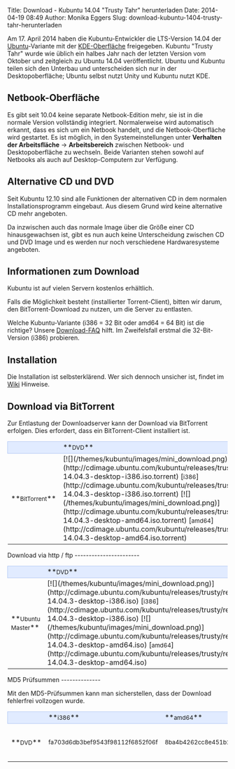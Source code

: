 Title: Download - Kubuntu 14.04 "Trusty Tahr" herunterladen
Date: 2014-04-19 08:49
Author: Monika Eggers
Slug: download-kubuntu-1404-trusty-tahr-herunterladen

Am 17. April 2014 haben die Kubuntu-Entwickler die LTS-Version 14.04 der
[Ubuntu](http://www.ubuntu.com/)-Variante mit der
[KDE-Oberfläche](http://www.kde.org/) freigegeben. Kubuntu "Trusty Tahr"
wurde wie üblich ein halbes Jahr nach der letzten Version vom Oktober
und zeitgleich zu Ubuntu 14.04 veröffentlicht. Ubuntu und Kubuntu teilen
sich den Unterbau und unterscheiden sich nur in der Desktopoberfläche;
Ubuntu selbst nutzt Unity und Kubuntu nutzt KDE.

Netbook-Oberfläche
------------------

Es gibt seit 10.04 keine separate Netbook-Edition mehr, sie ist in die
normale Version vollständig integriert. Normalerweise wird automatisch
erkannt, dass es sich um ein Netbook handelt, und die Netbook-Oberfläche
wird gestartet. Es ist möglich, in den Systemeinstellungen unter
**Verhalten der Arbeitsfläche** -&gt; **Arbeitsbereich** zwischen
Netbook- und Desktopoberfläche zu wechseln. Beide Varianten stehen
sowohl auf Netbooks als auch auf Desktop-Computern zur Verfügung.

Alternative CD und DVD
----------------------

Seit Kubuntu 12.10 sind alle Funktionen der alternativen CD in dem
normalen Installationsprogramm eingebaut. Aus diesem Grund wird keine
alternative CD mehr angeboten.

Da inzwischen auch das normale Image über die Größe einer CD
hinausgewachsen ist, gibt es nun auch keine Unterscheidung zwischen CD
und DVD Image und es werden nur noch verschiedene Hardwaresysteme
angeboten.

Informationen zum Download
--------------------------

Kubuntu ist auf vielen Servern kostenlos erhältlich.

Falls die Möglichkeit besteht (installierter Torrent-Client), bitten wir
darum, den BitTorrent-Download zu nutzen, um die Server zu entlasten.

Welche Kubuntu-Variante (i386 = 32 Bit oder amd64 = 64 Bit) ist die
richtige? Unsere [Download-FAQ](/download/faq) hilft. Im Zweifelsfall
erstmal die 32-Bit-Version (i386) probieren.

Installation
------------

Die Installation ist selbsterklärend. Wer sich dennoch unsicher ist,
findet im [Wiki](http://wiki.kubuntu-de.org/Installation) Hinweise.

Download via BitTorrent
-----------------------

Zur Entlastung der Downloadserver kann der Download via BitTorrent
erfolgen. Dies erfordert, dass ein BitTorrent-Client installiert ist.

</p>
<table width="100%" cellspacing="2" cellpadding="2">
</p>
<p>
<tbody>
</p>
<p>
<tr style="border: 1px solid rgb(179, 200, 243); background-color: rgb(225, 235, 255);">
</p>
<p>
<td width="150" align="left">
 

</td>
</p>
<p>
<td width="150" align="left">
**<small>DVD</small>**

</td>
</p>
<p>
</tr>
</p>
<p>
<tr class="even">
</p>
<p>
<td>
**<small>BitTorrent</small>**

</td>
</p>
<p>
<td>
[![](/themes/kubuntu/images/mini_download.png)](http://cdimage.ubuntu.com/kubuntu/releases/trusty/release/kubuntu-14.04.3-desktop-i386.iso.torrent)
[<small>i386</small>](http://cdimage.ubuntu.com/kubuntu/releases/trusty/release/kubuntu-14.04.3-desktop-i386.iso.torrent)
[![](/themes/kubuntu/images/mini_download.png)](http://cdimage.ubuntu.com/kubuntu/releases/trusty/release/kubuntu-14.04.3-desktop-amd64.iso.torrent)
[<small>amd64</small>](http://cdimage.ubuntu.com/kubuntu/releases/trusty/release/kubuntu-14.04.3-desktop-amd64.iso.torrent)

</td>
</p>
<p>
</tr>
</p>
<p>
</tbody>
</p>
<p>
</table>
</p>
</p>
Download via http / ftp
-----------------------

</p>
<!--<p> Es wird empfohlen, einen Server in der Nähe zu wählen.</p> --><!--<p> Es wird empfohlen, einen Server in der Nähe zu wählen.</p> -->

<table width="100%" cellspacing="2" cellpadding="2">
</p>
<p>
<tbody>
</p>
<p>
<tr style="border: 1px solid rgb(179, 200, 243); background-color: rgb(225, 235, 255);">
</p>
<p>
<td width="150" align="left">
 

</td>
</p>
<p>
<td width="150" align="left">
**<small>DVD</small>**

</td>
</p>
<p>
</tr>
</p>
<p>
<tr class="even">
</p>
<p>
<td>
**<small>Ubuntu Master</small>**

</td>
</p>
<p>
<td>
[![](/themes/kubuntu/images/mini_download.png)](http://cdimage.ubuntu.com/kubuntu/releases/trusty/release/kubuntu-14.04.3-desktop-i386.iso)
[<small>i386</small>](http://cdimage.ubuntu.com/kubuntu/releases/trusty/release/kubuntu-14.04.3-desktop-i386.iso)
[![](/themes/kubuntu/images/mini_download.png)](http://cdimage.ubuntu.com/kubuntu/releases/trusty/release/kubuntu-14.04.3-desktop-amd64.iso)
[<small>amd64</small>](http://cdimage.ubuntu.com/kubuntu/releases/trusty/release/kubuntu-14.04.3-desktop-amd64.iso)

</td>
</p>
<p>
</tr>
</p>
<!--        <tr class="odd"></p><p>            <td><strong><small>Ubuntu Deutschland</small></strong></td></p><p>            <td>         <a href="http://de.cdimage.ubuntu.com/kubuntu/releases/trusty/release/kubuntu-14.04.3-desktop-i386.iso"><img border="0" src="/themes/kubuntu/images/mini_download.png" alt="" /></a>        <a href="http://de.cdimage.ubuntu.com/kubuntu/releases/trusty/release/kubuntu-14.04.3-desktop-i386.iso"><small>i386</small></a>        <a href="http://de.cdimage.ubuntu.com/kubuntu/releases/trusty/release/kubuntu-14.04.3-desktop-amd64.iso"><img border="0" src="/themes/kubuntu/images/mini_download.png" alt="" /></a>        <a href="http://de.cdimage.ubuntu.com/kubuntu/releases/trusty/release/kubuntu-14.04.3-desktop-amd64.iso"><small>amd64</small></a>       </td></p><p>   </tr></p><p>        <tr class="even"></p><p>            <td><strong><small>Ubuntu Schweiz</small></strong></td></p><p>      <td>         <a href="http://ch.cdimage.ubuntu.com/kubuntu/releases/trusty/release/kubuntu-14.04.3-desktop-i386.iso"><img border="0" src="/themes/kubuntu/images/mini_download.png" alt="" /></a>        <a href="http://ch.cdimage.ubuntu.com/kubuntu/releases/trusty/release/kubuntu-14.04.3-desktop-i386.iso"><small>i386</small></a>        <a href="http://ch.cdimage.ubuntu.com/kubuntu/releases/trusty/release/kubuntu-14.04.3-desktop-amd64.iso"><img border="0" src="/themes/kubuntu/images/mini_download.png" alt="" /></a>        <a href="http://ch.cdimage.ubuntu.com/kubuntu/releases/trusty/release/kubuntu-14.04.3-desktop-amd64.iso"><small>amd64</small></a>       </td></p><p>   </tr></p><p>        <tr class="odd"></p><p>            <td><strong><small>Ubuntu Östereich</small></strong></td></p><p>            <td>         <a href="http://at.cdimage.ubuntu.com/kubuntu/releases/trusty/release/kubuntu-14.04.3-desktop-i386.iso"><img border="0" src="/themes/kubuntu/images/mini_download.png" alt="" /></a>        <a href="http://at.cdimage.ubuntu.com/kubuntu/releases/trusty/release/kubuntu-14.04.3-desktop-i386.iso"><small>i386</small></a>        <a href="http://at.cdimage.ubuntu.com/kubuntu/releases/trusty/release/kubuntu-14.04.3-desktop-amd64.iso"><img border="0" src="/themes/kubuntu/images/mini_download.png" alt="" /></a>        <a href="http://at.cdimage.ubuntu.com/kubuntu/releases/trusty/release/kubuntu-14.04.3-desktop-amd64.iso"><small>amd64</small></a>       </td></p><p>    </tr> --><!--        <tr class="odd"></p><p>            <td><strong><small>Ubuntu Deutschland</small></strong></td></p><p>            <td>         <a href="http://de.cdimage.ubuntu.com/kubuntu/releases/trusty/release/kubuntu-14.04.3-desktop-i386.iso"><img border="0" src="/themes/kubuntu/images/mini_download.png" alt="" /></a>        <a href="http://de.cdimage.ubuntu.com/kubuntu/releases/trusty/release/kubuntu-14.04.3-desktop-i386.iso"><small>i386</small></a>        <a href="http://de.cdimage.ubuntu.com/kubuntu/releases/trusty/release/kubuntu-14.04.3-desktop-amd64.iso"><img border="0" src="/themes/kubuntu/images/mini_download.png" alt="" /></a>        <a href="http://de.cdimage.ubuntu.com/kubuntu/releases/trusty/release/kubuntu-14.04.3-desktop-amd64.iso"><small>amd64</small></a>       </td></p><p> </tr></p><p>        <tr class="even"></p><p>            <td><strong><small>Ubuntu Schweiz</small></strong></td></p><p>      <td>         <a href="http://ch.cdimage.ubuntu.com/kubuntu/releases/trusty/release/kubuntu-14.04.3-desktop-i386.iso"><img border="0" src="/themes/kubuntu/images/mini_download.png" alt="" /></a>        <a href="http://ch.cdimage.ubuntu.com/kubuntu/releases/trusty/release/kubuntu-14.04.3-desktop-i386.iso"><small>i386</small></a>        <a href="http://ch.cdimage.ubuntu.com/kubuntu/releases/trusty/release/kubuntu-14.04.3-desktop-amd64.iso"><img border="0" src="/themes/kubuntu/images/mini_download.png" alt="" /></a>        <a href="http://ch.cdimage.ubuntu.com/kubuntu/releases/trusty/release/kubuntu-14.04.3-desktop-amd64.iso"><small>amd64</small></a>       </td></p><p>   </tr></p><p>        <tr class="odd"></p><p>            <td><strong><small>Ubuntu Östereich</small></strong></td></p><p>            <td>         <a href="http://at.cdimage.ubuntu.com/kubuntu/releases/trusty/release/kubuntu-14.04.3-desktop-i386.iso"><img border="0" src="/themes/kubuntu/images/mini_download.png" alt="" /></a>        <a href="http://at.cdimage.ubuntu.com/kubuntu/releases/trusty/release/kubuntu-14.04.3-desktop-i386.iso"><small>i386</small></a>        <a href="http://at.cdimage.ubuntu.com/kubuntu/releases/trusty/release/kubuntu-14.04.3-desktop-amd64.iso"><img border="0" src="/themes/kubuntu/images/mini_download.png" alt="" /></a>        <a href="http://at.cdimage.ubuntu.com/kubuntu/releases/trusty/release/kubuntu-14.04.3-desktop-amd64.iso"><small>amd64</small></a>       </td></p><p>    </tr> --><!--<tr style="border: 1px solid rgb(179, 200, 243); background-color: rgb(225, 235, 255);"></p><p>            <td align="center" colspan="5">Mirror Deutschland</td></p><p>        </tr></p><p>        <tr class="odd"></p><p>            <td><strong><small>Uni Kaiserslautern</small></strong></td></p><p>            <td>         <a href="http://ftp.uni-kl.de/pub/linux/ubuntu.iso/kubuntu/quantal/kubuntu-12.10-desktop-i386.iso"><img border="0" src="/themes/kubuntu/images/mini_download.png" alt="" /></a>        <a href="http://ftp.uni-kl.de/pub/linux/ubuntu.iso/kubuntu/quantal/kubuntu-12.10-desktop-i386.iso"><small>i386</small></a>        <a href="http://ftp.uni-kl.de/pub/linux/ubuntu.iso/kubuntu/quantal/kubuntu-12.10-desktop-amd64.iso"><img border="0" src="/themes/kubuntu/images/mini_download.png" alt="" /></a>        <a href="http://ftp.uni-kl.de/pub/linux/ubuntu.iso/kubuntu/quantal/kubuntu-12.10-desktop-amd64.iso"><small>amd64</small></a>       </td></p><p>            </p><p>            <td>&nbsp; <!-- Mac --><!--<tr style="border: 1px solid rgb(179, 200, 243); background-color: rgb(225, 235, 255);"></p><p>            <td align="center" colspan="5">Mirror Deutschland</td></p><p>        </tr></p><p>        <tr class="odd"></p><p>            <td><strong><small>Uni Kaiserslautern</small></strong></td></p><p>            <td>         <a href="http://ftp.uni-kl.de/pub/linux/ubuntu.iso/kubuntu/quantal/kubuntu-12.10-desktop-i386.iso"><img border="0" src="/themes/kubuntu/images/mini_download.png" alt="" /></a>        <a href="http://ftp.uni-kl.de/pub/linux/ubuntu.iso/kubuntu/quantal/kubuntu-12.10-desktop-i386.iso"><small>i386</small></a>        <a href="http://ftp.uni-kl.de/pub/linux/ubuntu.iso/kubuntu/quantal/kubuntu-12.10-desktop-amd64.iso"><img border="0" src="/themes/kubuntu/images/mini_download.png" alt="" /></a>        <a href="http://ftp.uni-kl.de/pub/linux/ubuntu.iso/kubuntu/quantal/kubuntu-12.10-desktop-amd64.iso"><small>amd64</small></a>       </td></p><p>            </p><p>            <td>&nbsp; <!-- Mac -->

<p>
<!--</p><p>        </tr>--><!--</p><p>        </tr>-->

</tbody>
</p>
<p>
</table>
</p>
</p>
MD5 Prüfsummen
--------------

</p>
Mit den MD5-Prüfsummen kann man sicherstellen, dass der Download
fehlerfrei vollzogen wurde.

</p>
<table width="100%" cellspacing="2" cellpadding="2">
</p>
<p>
<tbody>
</p>
<p>
<tr style="border: 1px solid rgb(179, 200, 243); background-color: rgb(225, 235, 255);">
</p>
<p>
<td align="left">
 

</td>
</p>
<p>
<td width="200" align="left">
**<small>i386</small>**

</td>
</p>
<p>
<td width="200" align="left">
**<small>amd64</small>**

</td>
</p>
<p>
<td width="80" align="left">
**<small>MD5/GPG</small>**

</td>
</p>
<p>
</tr>
</p>
<p>
<tr class="even">
</p>
<p>
<td>
**<small>DVD</small>**

</td>
</p>
<p>
<td>
<small>fa703d6db3bef9543f98112f6852f06f</small>

</td>
</p>
<p>
<td>
<small>8ba4b4262cc8e451b22e00a9b71dfc4d</small>

</td>
</p>
<p>
<td>
[![](/themes/kubuntu/images/mini_download.png)](http://cdimage.ubuntu.com/kubuntu/releases/trusty/release/MD5SUMS) /  
[![](/themes/kubuntu/images/mini_download.png)](http://cdimage.ubuntu.com/kubuntu/releases/trusty/release/MD5SUMS.gpg)

</td>
</p>
<p>
</tr>
</p>
<p>
</tbody>
</p>
<p>
</table>
</p>

